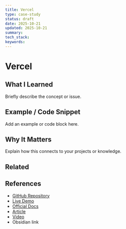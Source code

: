 ```yaml
---
title: Vercel
type: case-study
status: draft
date: 2025-10-21
updated: 2025-10-21
summary:
tech_stack:
keywords:
---
```

# Vercel

## What I Learned
Briefly describe the concept or issue.

## Example / Code Snippet
Add an example or code block here.

## Why It Matters
Explain how this connects to your projects or knowledge.

## Related 

## References
- [GitHub Repository](#)
- [Live Demo](#)
- [Official Docs](https://react.dev)
- [Article](#)
- [Video](#)
- Obsidian link